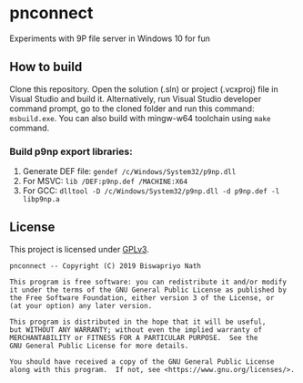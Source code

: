 # pnconnect

Experiments with 9P file server in Windows 10 for fun

## How to build

Clone this repository. Open the solution (.sln) or project (.vcxproj) file
in Visual Studio and build it. Alternatively, run Visual Studio developer
command prompt, go to the cloned folder and run this command: `msbuild.exe`.
You can also build with mingw-w64 toolchain using `make` command. 

### Build p9np export libraries:

1. Generate DEF file: `gendef /c/Windows/System32/p9np.dll` 
2. For MSVC: `lib /DEF:p9np.def /MACHINE:X64` 
3. For GCC: `dlltool -D /c/Windows/System32/p9np.dll -d p9np.def -l libp9np.a` 

## License

This project is licensed under [GPLv3](LICENSE). 

    pnconnect -- Copyright (C) 2019 Biswapriyo Nath

    This program is free software: you can redistribute it and/or modify
    it under the terms of the GNU General Public License as published by
    the Free Software Foundation, either version 3 of the License, or
    (at your option) any later version.

    This program is distributed in the hope that it will be useful,
    but WITHOUT ANY WARRANTY; without even the implied warranty of
    MERCHANTABILITY or FITNESS FOR A PARTICULAR PURPOSE.  See the
    GNU General Public License for more details.

    You should have received a copy of the GNU General Public License
    along with this program.  If not, see <https://www.gnu.org/licenses/>.
